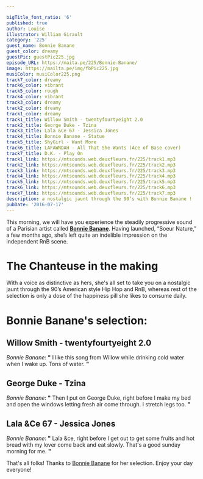 ```yaml
---

bigTitle_font_ratio: '6'
published: true
author: Louise
illustrator: William Girault
category: '225'
guest_name: Bonnie Banane
guest_color: dreamy
guestPic: guestPic225.jpg
episode_URL: https://maita.pe/225/Bonnie-Banane/
image: https://mailta.pe/img/fbPic225.jpg
musiColor: musiColor225.png
track7_color: dreamy
track6_color: vibrant
track5_color: rough
track4_color: vibrant
track3_color: dreamy
track2_color: dreamy
track1_color: dreamy
track1_title: Willow Smith - twentyfourtyeight 2.0
track2_title: George Duke - Tzina
track3_title: Lala &Ce 67 - Jessica Jones
track4_title: Bonnie Banane - Statue
track5_title: ShyGirl - Want More
track6_title: LAFAWNDAH - All That She Wants (Ace of Base cover)
track7_title: D.K. - Play On
track1_link: https://mtsounds.web.deuxfleurs.fr/225/track1.mp3
track2_link: https://mtsounds.web.deuxfleurs.fr/225/track2.mp3
track3_link: https://mtsounds.web.deuxfleurs.fr/225/track3.mp3
track4_link: https://mtsounds.web.deuxfleurs.fr/225/track4.mp3
track5_link: https://mtsounds.web.deuxfleurs.fr/225/track5.mp3
track6_link: https://mtsounds.web.deuxfleurs.fr/225/track6.mp3
track7_link: https://mtsounds.web.deuxfleurs.fr/225/track7.mp3
description: a nostalgic jaunt through the 90’s with Bonnie Banane !
pubDate: '2016-07-17'
---
```

This morning, we will have you experience the steadily progressive sound of a Parisian artist called [**Bonnie Banane**](https://www.facebook.com/bonniebananemusique/). Having launched, “Soeur Nature,” a few months ago, she’s left quite an indelible impression on the independent RnB scene. 

# The Chanteuse in the making 

With a voice as distinctive as hers, she's all set to take you on a nostalgic jaunt through the 90’s American style Hip Hop and RnB, whereas rest of the selection is only a dose of the happiness pill she likes to consume daily.  

# Bonnie Banane's selection:

## Willow Smith - twentyfourtyeight 2.0
_Bonnie Banane_: **"** I like this song from Willow while drinking cold water when I wake up.
Tons of water. **"** 

## George Duke - Tzina
_Bonnie Banane_: **"** Then I put on George Duke, right before I make my bed and open the windows
letting fresh air come through. I stretch legs too. **"** 

## Lala &Ce 67 - Jessica Jones
_Bonnie Banane_: **"** Lala &ce, right before I get out to get some fruits and hot bread with my lover
come back and eat slowly. That's a good sunday morning for me. **"** 

That's all folks! Thanks to [Bonnie Banane](https://www.facebook.com/bonniebananemusique/) for her selection. Enjoy your day everyone!
